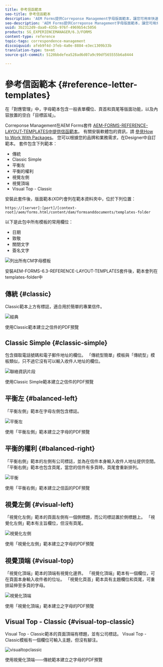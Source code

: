 ```yaml
---
title: 參考信函範本
seo-title: 參考信函範本
description: 'AEM Forms提供Correponse Management字母版面範本，讓您可用來快速建立字母。 '
seo-description: 'AEM Forms提供Correponse Management字母版面範本，讓您可用來快速建立字母。 '
uuid: 3b2312d9-daa0-435b-976f-4969b54c5056
products: SG_EXPERIENCEMANAGER/6.3/FORMS
content-type: reference
topic-tags: correspondence-management
discoiquuid: afeb9f4d-3feb-4a0e-8884-e3ec1309b33b
translation-type: tm+mt
source-git-commit: 5120bbdefea528ad6d07a9c99df565555b6a8444

---
```



# 參考信函範本 {#reference-letter-templates}

在「對應管理」中，字母範本包含一般表單欄位、頁首和頁尾等版面功能，以及內容放置的空白「目標區域」。

Correponse Management在AEM Forms套件 [AEM-FORMS-REFERENCE-LAYOUT-TEMPLATES中提供信函範本](https://www.adobeaemcloud.com/content/marketplace/marketplaceProxy.html?packagePath=/content/companies/public/adobe/packages/cq630/fd/AEM-FORMS-6.3-REFERENCE-LAYOUT-TEMPLATES)。 有關安裝軟體包的資訊，請 [參見How to Work With Packages](/help/sites-administering/package-manager.md)。 您可以根據您的品牌和業務需求，在Designer中自訂範本。 套件包含下列範本：

* 傳統
* Classic Simple
* 平衡左
* 平衡的權利
* 視覺左側
* 視覺頂端
* Visual Top - Classic

安裝此套件後，版面範本(XDP)會列在範本資料夾中，位於下列位置：

`https://[server]:[port]/[context-root]/aem/forms.html/content/dam/formsanddocuments/templates-folder`

以下是此包中所有模板的常用欄位：

* 日期
* 致敬
* 關閉文字
* 簽名文字

![列出所有CM字母模板](assets/templatescorrespondence.png)

安裝AEM-FORMS-6.3-REFERENCE-LAYOUT-TEMPLATES套件後，範本會列在templates-folder中

## 傳統 {#classic}

Classic範本上方有標誌，適合用於簡單的專業信件。

![經典](assets/classic.png)

使用Classic範本建立之信件的PDF預覽

## Classic Simple {#classic-simple}

包含擷取電話號碼和電子郵件地址的欄位。 「傳統型簡單」模板與「傳統型」模板類似，只不過它沒有可以輸入收件人地址的欄位。

![聯絡資訊片段](assets/classicsimple.png)

使用Classic Simple範本建立之信件的PDF預覽

## 平衡左 {#balanced-left}

「平衡左側」範本在字母左側包含標誌。

![平衡左](assets/balancedleft.png)

使用「平衡左側」範本建立之字母的PDF預覽

## 平衡的權利 {#balanced-right}

「平衡右側」範本的左側有公司標誌，並為在信件本身輸入收件人地址提供空間。 「平衡右側」範本也包含頁尾，當您的信件有多頁時，頁尾會重新排列。

![平衡](assets/balancedright.png)

使用「平衡右側」範本建立之信函的PDF預覽

## 視覺左側 {#visual-left}

「視覺化左側」範本的頁面左側有一個側標題，而公司標誌置於側標題上。 「視覺化左側」範本有主旨欄位，但沒有頁尾。

![視覺化左側](assets/visualleft.png)

使用「視覺化左側」範本建立之字母的PDF預覽

## 視覺頂端 {#visual-top}

「視覺化頂端」範本的頂端有視覺化邊界。 「視覺化頂端」範本有一個欄位，可在頁面本身輸入收件者的位址。 「視覺化頁首」範本具有主題欄位和頁尾，可重排延伸至多頁的字母。

![視覺化頂端](assets/visualtop.png)

使用「視覺化頂端」範本建立之字母的PDF預覽

## Visual Top - Classic {#visual-top-classic}

Visual Top - Classic範本的頁面頂端有標題，並有公司標誌。 Visual Top - Classic模板有一個欄位可輸入主題，但沒有腳注。

![visualtopclassic](assets/visualtopclassic.png)

使用視覺化頂端——傳統範本建立之字母的PDF預覽

